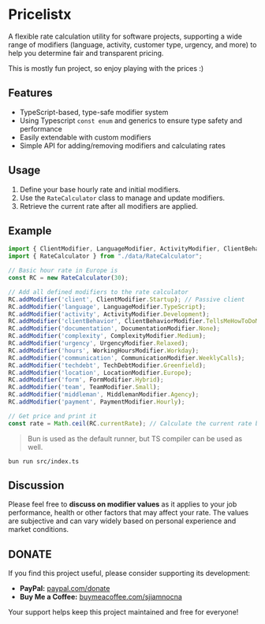 # Pricelistx

A flexible rate calculation utility for software projects, supporting a wide range of modifiers (language, activity, customer type, urgency, and more) to help you determine fair and transparent pricing.

This is mostly fun project, so enjoy playing with the prices :)

## Features

- TypeScript-based, type-safe modifier system
- Using Typescript `const enum` and generics to ensure type safety and performance
- Easily extendable with custom modifiers
- Simple API for adding/removing modifiers and calculating rates

## Usage

1. Define your base hourly rate and initial modifiers.
2. Use the `RateCalculator` class to manage and update modifiers.
3. Retrieve the current rate after all modifiers are applied.

## Example

```typescript
import { ClientModifier, LanguageModifier, ActivityModifier, ClientBehaviorModifier, DocumentationModifier, ComplexityModifier, UrgencyModifier, WorkingHoursModifier, CommunicationModifier, TechDebtModifier, LocationModifier, FormModifier, TeamModifier, MiddlemanModifier, PaymentModifier } from "./data/modifiers";
import { RateCalculator } from "./data/RateCalculator";

// Basic hour rate in Europe is 
const RC = new RateCalculator(30);

// Add all defined modifiers to the rate calculator
RC.addModifier('client', ClientModifier.Startup); // Passive client
RC.addModifier('language', LanguageModifier.TypeScript);
RC.addModifier('activity', ActivityModifier.Development);
RC.addModifier('clientBehavior', ClientBehaviorModifier.TellsMeHowToDoMyJob);
RC.addModifier('documentation', DocumentationModifier.None);
RC.addModifier('complexity', ComplexityModifier.Medium);
RC.addModifier('urgency', UrgencyModifier.Relaxed);
RC.addModifier('hours', WorkingHoursModifier.Workday);
RC.addModifier('communication', CommunicationModifier.WeeklyCalls);
RC.addModifier('techdebt', TechDebtModifier.Greenfield);
RC.addModifier('location', LocationModifier.Europe);
RC.addModifier('form', FormModifier.Hybrid);
RC.addModifier('team', TeamModifier.Small);
RC.addModifier('middleman', MiddlemanModifier.Agency);
RC.addModifier('payment', PaymentModifier.Hourly);

// Get price and print it
const rate = Math.ceil(RC.currentRate); // Calculate the current rate based on the base rate and applied modifiers
```

> Bun is used as the default runner, but TS compiler can be used as well.

```shell
bun run src/index.ts
```

## Discussion
Please feel free to **discuss on modifier values** as it applies to your job performance, health or other factors that may affect your rate.
The values are subjective and can vary widely based on personal experience and market conditions.

## DONATE
If you find this project useful, please consider supporting its development:

- **PayPal:** [paypal.com/donate](https://www.paypal.com/donate/?business=65SS8NS48FPFQ&no_recurring=0&item_name=Thanks+for+supporting+me+in+developlent&currency_code=CZK)
- **Buy Me a Coffee:** [buymeacoffee.com/sjiamnocna](https://buymeacoffee.com/sjiamnocna)

Your support helps keep this project maintained and free for everyone!
